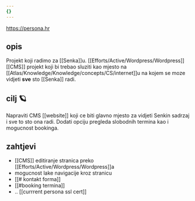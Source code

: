 ```yaml
---
{}
---
```

https://persona.hr

## opis

Projekt koji radimo za [[Senka]]u.
[[Efforts/Active/Wordpress/Wordpress]] [[CMS]] projekt koji bi trebao sluziti kao mjesto na [[Atlas/Knowledge/Knowledge/concepts/CS/internet]]u na kojem se moze vidjeti **sve** sto [[Senka]] radi.

## cilj 🪐

Napraviti CMS [[website]] koji ce biti glavno mjesto za vidjeti Senkin sadrzaj i sve to sto ona radi.
Dodati opciju pregleda slobodnih termina kao i mogucnost bookinga.

## zahtjevi

- [[CMS]] editiranje stranica preko [[Efforts/Active/Wordpress/Wordpress]]a
- mogucnost lake navigacije kroz stranicu
- [[# kontakt forma]]
- [[#booking termina]]
- ..
[[currrent persona ssl cert]]